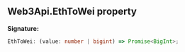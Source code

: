 
## Web3Api.EthToWei property

**Signature:**

```typescript
EthToWei: (value: number | bigint) => Promise<BigInt>;
```
